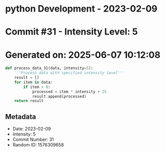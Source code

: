 ﻿# python Development - 2023-02-09
# Commit #31 - Intensity Level: 5
# Generated on: 2025-06-07 10:12:08
```python
def process_data_31(data, intensity=5):
    '''Process data with specified intensity level'''
    result = []
    for item in data:
        if item > 0:
            processed = item * intensity + 25
            result.append(processed)
    return result
```
## Metadata
- Date: 2023-02-09
- Intensity: 5
- Commit Number: 31
- Random ID: 1576309658
